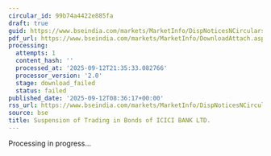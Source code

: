 ```yaml
---
circular_id: 99b74a4422e885fa
draft: true
guid: https://www.bseindia.com/markets/MarketInfo/DispNoticesNCirculars.aspx?Noticeid={183CAAC4-C188-4832-94D5-DAD2A4D57981}&noticeno=20250912-39&dt=09/12/2025&icount=39&totcount=103&flag=0
pdf_url: https://www.bseindia.com/markets/MarketInfo/DownloadAttach.aspx?id=20250912-39&attachedId=
processing:
  attempts: 1
  content_hash: ''
  processed_at: '2025-09-12T21:35:33.082766'
  processor_version: '2.0'
  stage: download_failed
  status: failed
published_date: '2025-09-12T08:36:17+00:00'
rss_url: https://www.bseindia.com/markets/MarketInfo/DispNoticesNCirculars.aspx?Noticeid={183CAAC4-C188-4832-94D5-DAD2A4D57981}&noticeno=20250912-39&dt=09/12/2025&icount=39&totcount=103&flag=0
source: bse
title: Suspension of Trading in Bonds of ICICI BANK LTD.
---
```


Processing in progress...